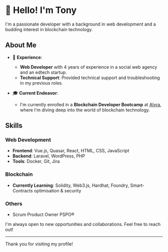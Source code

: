 # 👋 Hello! I'm Tony

I'm a passionate developer with a background in web development and a budding interest in blockchain technology.

## About Me

- 💼 **Experience**:
  - **Web Developer** with 4 years of experience in a social web agency and an edtech startup.
  - **Technical Support**: Provided technical support and troubleshooting in my previous roles.

- 🎓 **Current Endeavor**:
  - I'm currently enrolled in a **Blockchain Developer Bootcamp** at [Alyra](https://alyra.fr/), where I'm diving deep into the world of blockchain technology.

## Skills

### Web Development
- **Frontend**: Vue.js, Quasar, React, HTML, CSS, JavaScript
- **Backend**: Laravel, WordPress, PHP
- **Tools**: Docker, Git, Jira

### Blockchain
- **Currently Learning**: Solidity, Web3.js, Hardhat, Foundry, Smart-Contracts optimisation & security

### Others
- Scrum Product Owner PSPO®

I'm always open to new opportunities and collaborations. Feel free to reach out!

---

Thank you for visiting my profile!

